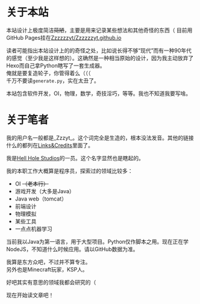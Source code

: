 <!--info:
"title":"欢迎欢迎!"
"description":"README"
"creationDate":"2020-05-07"
"priority":"__"
-->

# 关于本站

本站设计上极度简洁~~简陋~~，主要是用来记录某些想法和其他奇怪的东西（
目前用GitHub Pages挂在[Zzzzzzyt/Zzzzzzyt.github.io](https://github.com/Zzzzzzyt/Zzzzzzyt.github.io)

读者可能指出本站设计上的的奇怪之处，比如说长得不够“现代”而有一种90年代的感觉（至少我是这样想的）。这确然是一种相当原始的设计，因为我主动放弃了Hexo而自己拿Python瞎写了一套生成器。  
俺就是要复造轮子，你管得着么（（（  
千万不要读`generate.py`，实在太丑了。

本站包含软件开发，OI，物理，数学，奇技淫巧，等等。我也不知道我要写啥。

# 关于笔者

我的用户名一般都是_Zzzyt_。这个词完全是生造的，根本没法发音。其他的链接什么的都列在[Links&Credits](links.html)里面了。

我是[Hell Hole Studios](https://blog.hellholestudios.top/)的一员。这个名字显然也是瞎起的。

我的本职工作大概算是程序员，探索过的领域比较多：

- OI ~~（老本行）~~
- 游戏开发（大多是Java）
- Java web（tomcat）
- 前端设计
- 物理模拟
- 某些工具
- 一点点机器学习

当前我以Java为第一语言，用于大型项目。Python仅作脚本之用。现在正在学NodeJS，不知道什么时候应用。请以GitHub数据为准。

我算是东方众吧，不过并不算专注。  
另外也是Minecraft玩家，KSP人。

好吧其实有意思的领域我都会研究的（

现在开始读文章吧！
